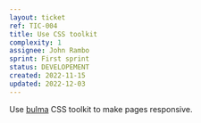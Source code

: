 ```yaml
---
layout: ticket
ref: TIC-004
title: Use CSS toolkit
complexity: 1
assignee: John Rambo
sprint: First sprint
status: DEVELOPEMENT
created: 2022-11-15
updated: 2022-12-03
---
```

Use [bulma](https://bulma.io) CSS toolkit to make pages responsive.
